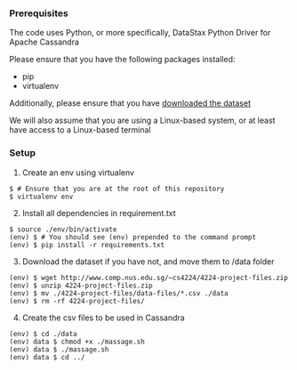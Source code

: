 ### Prerequisites

The code uses Python, or more specifically, DataStax Python Driver for Apache Cassandra

Please ensure that you have the following packages installed:

* pip
* virtualenv

Additionally, please ensure that you have [downloaded the dataset](http://www.comp.nus.edu.sg/~cs4224/4224-project-files.zip)

We will also assume that you are using a Linux-based system, or at least have access to a Linux-based terminal

### Setup

1. Create an env using virtualenv

```
$ # Ensure that you are at the root of this repository
$ virtualenv env
```

2. Install all dependencies in requirement.txt

```
$ source ./env/bin/activate
(env) $ # You should see (env) prepended to the command prompt
(env) $ pip install -r requirements.txt
```

3. Download the dataset if you have not, and move them to /data folder

```
(env) $ wget http://www.comp.nus.edu.sg/~cs4224/4224-project-files.zip
(env) $ unzip 4224-project-files.zip
(env) $ mv ./4224-project-files/data-files/*.csv ./data
(env) $ rm -rf 4224-project-files/
```

4. Create the csv files to be used in Cassandra

```
(env) $ cd ./data
(env) data $ chmod +x ./massage.sh
(env) data $ ./massage.sh
(env) data $ cd ../
```
